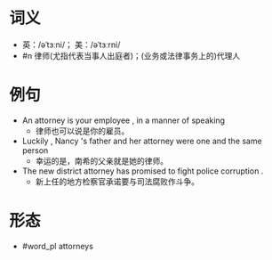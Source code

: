 # 词义
- 英：/əˈtɜːni/； 美：/əˈtɜːrni/
- #n 律师(尤指代表当事人出庭者)；(业务或法律事务上的)代理人
# 例句
- An attorney is your employee , in a manner of speaking
	- 律师也可以说是你的雇员。
- Luckily , Nancy 's father and her attorney were one and the same person
	- 幸运的是，南希的父亲就是她的律师。
- The new district attorney has promised to fight police corruption .
	- 新上任的地方检察官承诺要与司法腐败作斗争。
# 形态
- #word_pl attorneys
